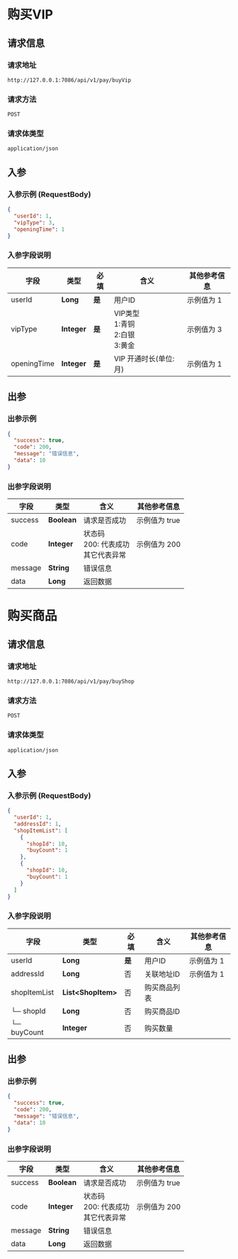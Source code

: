 # 购买VIP

## 请求信息

### 请求地址
```
http://127.0.0.1:7086/api/v1/pay/buyVip
```

### 请求方法
```
POST
```

### 请求体类型
```
application/json
```

## 入参
### 入参示例 (RequestBody)
```json
{
  "userId": 1,
  "vipType": 3,
  "openingTime": 1
}
```


### 入参字段说明

| **字段** | **类型** | **必填** | **含义** | **其他参考信息** |
| -------- | -------- | -------- | -------- | -------- |
| userId     | **Long**     | **是**  |  用户ID | 示例值为 1  |
| vipType     | **Integer**     | **是**  |  VIP类型<br/>1:青铜<br/>2:白银<br/>3:黄金 | 示例值为 3  |
| openingTime     | **Integer**     | **是**  |  VIP 开通时长(单位:月) | 示例值为 1  |

## 出参
### 出参示例
```json
{
  "success": true,
  "code": 200,
  "message": "错误信息",
  "data": 10
}
```


### 出参字段说明

| **字段** | **类型**  | **含义** | **其他参考信息** |
| -------- | -------- | -------- | -------- |
| success     | **Boolean**    |  请求是否成功 | 示例值为 true  |
| code     | **Integer**    |  状态码<br/>200: 代表成功<br/>其它代表异常 | 示例值为 200  |
| message     | **String**    |  错误信息 |   |
| data     | **Long**    |  返回数据 |   |



# 购买商品

## 请求信息

### 请求地址
```
http://127.0.0.1:7086/api/v1/pay/buyShop
```

### 请求方法
```
POST
```

### 请求体类型
```
application/json
```

## 入参
### 入参示例 (RequestBody)
```json
{
  "userId": 1,
  "addressId": 1,
  "shopItemList": [
    {
      "shopId": 10,
      "buyCount": 1
    },
    {
      "shopId": 10,
      "buyCount": 1
    }
  ]
}
```


### 入参字段说明

| **字段** | **类型** | **必填** | **含义** | **其他参考信息** |
| -------- | -------- | -------- | -------- | -------- |
| userId     | **Long**     | **是**  |  用户ID | 示例值为 1  |
| addressId     | **Long**     | 否  |  关联地址ID | 示例值为 1  |
| shopItemList     | **List\<ShopItem\>**     | 否  |  购买商品列表 |   |
|└─ shopId     | **Long**     | 否  |  购买商品ID |   |
|└─ buyCount     | **Integer**     | 否  |  购买数量 |   |

## 出参
### 出参示例
```json
{
  "success": true,
  "code": 200,
  "message": "错误信息",
  "data": 10
}
```


### 出参字段说明

| **字段** | **类型**  | **含义** | **其他参考信息** |
| -------- | -------- | -------- | -------- |
| success     | **Boolean**    |  请求是否成功 | 示例值为 true  |
| code     | **Integer**    |  状态码<br/>200: 代表成功<br/>其它代表异常 | 示例值为 200  |
| message     | **String**    |  错误信息 |   |
| data     | **Long**    |  返回数据 |   |



